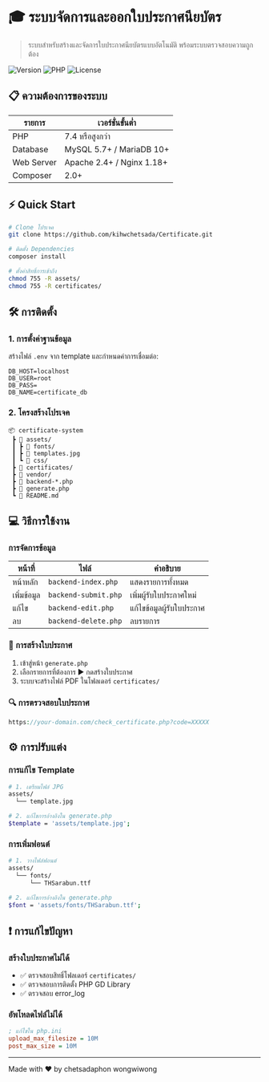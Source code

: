 # 🎓 ระบบจัดการและออกใบประกาศนียบัตร

> ระบบสำหรับสร้างและจัดการใบประกาศนียบัตรแบบอัตโนมัติ พร้อมระบบตรวจสอบความถูกต้อง

![Version](https://img.shields.io/badge/version-1.0.0-blue)
![PHP](https://img.shields.io/badge/PHP-7.4+-green)
![License](https://img.shields.io/badge/license-MIT-orange)

## 📋 ความต้องการของระบบ

| รายการ | เวอร์ชั่นขั้นต่ำ |
|--------|----------------|
| PHP | 7.4 หรือสูงกว่า |
| Database | MySQL 5.7+ / MariaDB 10+ |
| Web Server | Apache 2.4+ / Nginx 1.18+ |
| Composer | 2.0+ |

## ⚡ Quick Start

```bash
# Clone โปรเจค
git clone https://github.com/kihwchetsada/Certificate.git

# ติดตั้ง Dependencies
composer install

# ตั้งค่าสิทธิ์การเข้าถึง
chmod 755 -R assets/
chmod 755 -R certificates/
```

## 🛠️ การติดตั้ง

### 1. การตั้งค่าฐานข้อมูล

สร้างไฟล์ `.env` จาก template และกำหนดค่าการเชื่อมต่อ:

```env
DB_HOST=localhost
DB_USER=root
DB_PASS=
DB_NAME=certificate_db
```

### 2. โครงสร้างโปรเจค

```
📦 certificate-system
 ┣ 📂 assets/
 ┃ ┣ 📂 fonts/
 ┃ ┣ 📜 templates.jpg
 ┃ ┗ 📂 css/
 ┣ 📂 certificates/
 ┣ 📂 vendor/
 ┣ 📜 backend-*.php
 ┣ 📜 generate.php
 ┗ 📜 README.md
```

## 💻 วิธีการใช้งาน

### การจัดการข้อมูล

| หน้าที่ | ไฟล์ | คำอธิบาย |
|--------|------|----------|
| หน้าหลัก | `backend-index.php` | แสดงรายการทั้งหมด |
| เพิ่มข้อมูล | `backend-submit.php` | เพิ่มผู้รับใบประกาศใหม่ |
| แก้ไข | `backend-edit.php` | แก้ไขข้อมูลผู้รับใบประกาศ |
| ลบ | `backend-delete.php` | ลบรายการ |

### 🎨 การสร้างใบประกาศ

1. เข้าสู่หน้า `generate.php`
2. เลือกรายการที่ต้องการ ▶️ กดสร้างใบประกาศ
3. ระบบจะสร้างไฟล์ PDF ในโฟลเดอร์ `certificates/`

### 🔍 การตรวจสอบใบประกาศ

```php
https://your-domain.com/check_certificate.php?code=XXXXX
```

## ⚙️ การปรับแต่ง

### การแก้ไข Template

```bash
# 1. เตรียมไฟล์ JPG
assets/
  └── template.jpg

# 2. แก้ไขการอ้างอิงใน generate.php
$template = 'assets/template.jpg';
```

### การเพิ่มฟอนต์

```bash
# 1. วางไฟล์ฟอนต์
assets/
  └── fonts/
      └── THSarabun.ttf

# 2. แก้ไขการอ้างอิงใน generate.php
$font = 'assets/fonts/THSarabun.ttf';
```

## ❗ การแก้ไขปัญหา

### สร้างใบประกาศไม่ได้

- ✅ ตรวจสอบสิทธิ์โฟลเดอร์ `certificates/`
- ✅ ตรวจสอบการติดตั้ง PHP GD Library
- ✅ ตรวจสอบ error_log

### อัพโหลดไฟล์ไม่ได้

```ini
; แก้ไขใน php.ini
upload_max_filesize = 10M
post_max_size = 10M
```


---
Made with ❤️ by chetsadaphon wongwiwong
